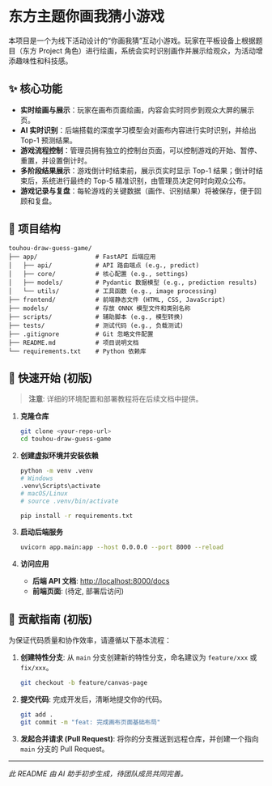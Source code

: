 # 东方主题你画我猜小游戏

本项目是一个为线下活动设计的“你画我猜”互动小游戏。玩家在平板设备上根据题目（东方 Project 角色）进行绘画，系统会实时识别画作并展示给观众，为活动增添趣味性和科技感。

## ✨ 核心功能

- **实时绘画与展示**：玩家在画布页面绘画，内容会实时同步到观众大屏的展示页。
- **AI 实时识别**：后端搭载的深度学习模型会对画布内容进行实时识别，并给出 Top-1 预测结果。
- **游戏流程控制**：管理员拥有独立的控制台页面，可以控制游戏的开始、暂停、重置，并设置倒计时。
- **多阶段结果展示**：游戏倒计时结束前，展示页实时显示 Top-1 结果；倒计时结束后，系统进行最终的 Top-5 精准识别，由管理员决定何时向观众公布。
- **游戏记录与复盘**：每轮游戏的关键数据（画作、识别结果）将被保存，便于回顾和复盘。

## 📂 项目结构

```
touhou-draw-guess-game/
├── app/                # FastAPI 后端应用
│   ├── api/            # API 路由端点 (e.g., predict)
│   ├── core/           # 核心配置 (e.g., settings)
│   ├── models/         # Pydantic 数据模型 (e.g., prediction results)
│   └── utils/          # 工具函数 (e.g., image processing)
├── frontend/           # 前端静态文件 (HTML, CSS, JavaScript)
├── models/             # 存放 ONNX 模型文件和类别名称
├── scripts/            # 辅助脚本 (e.g., 模型转换)
├── tests/              # 测试代码 (e.g., 负载测试)
├── .gitignore          # Git 忽略文件配置
├── README.md           # 项目说明文档
└── requirements.txt    # Python 依赖库
```

## 🚀 快速开始 (初版)

> **注意**: 详细的环境配置和部署教程将在后续文档中提供。

1.  **克隆仓库**
    ```bash
    git clone <your-repo-url>
    cd touhou-draw-guess-game
    ```

2.  **创建虚拟环境并安装依赖**
    ```bash
    python -m venv .venv
    # Windows
    .venv\Scripts\activate
    # macOS/Linux
    # source .venv/bin/activate

    pip install -r requirements.txt
    ```

3.  **启动后端服务**
    ```bash
    uvicorn app.main:app --host 0.0.0.0 --port 8000 --reload
    ```

4.  **访问应用**
    - **后端 API 文档**: [http://localhost:8000/docs](http://localhost:8000/docs)
    - **前端页面**: (待定, 部署后访问)

## 🤝 贡献指南 (初版)

为保证代码质量和协作效率，请遵循以下基本流程：

1.  **创建特性分支**: 从 `main` 分支创建新的特性分支，命名建议为 `feature/xxx` 或 `fix/xxx`。
    ```bash
    git checkout -b feature/canvas-page
    ```
2.  **提交代码**: 完成开发后，清晰地提交你的代码。
    ```bash
    git add .
    git commit -m "feat: 完成画布页面基础布局"
    ```
3.  **发起合并请求 (Pull Request)**: 将你的分支推送到远程仓库，并创建一个指向 `main` 分支的 Pull Request。

---
*此 README 由 AI 助手初步生成，待团队成员共同完善。*

